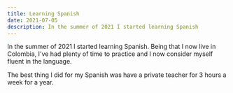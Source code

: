 ```yaml
---
title: Learning Spanish
date: 2021-07-05
description: In the summer of 2021 I started learning Spanish
---
```

In the summer of 2021 I started learning Spanish. Being that I now live in Colombia, I've had plenty of time to practice and I now consider myself fluent in the language.

The best thing I did for my Spanish was have a private teacher for 3 hours a week for a year. 